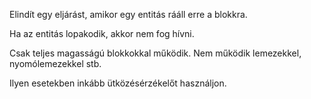 Elindít egy eljárást, amikor egy entitás rááll erre a blokkra.

Ha az entitás lopakodik, akkor nem fog hívni.

Csak teljes magasságú blokkokkal működik. Nem működik lemezekkel, nyomólemezekkel stb.

Ilyen esetekben inkább ütközésérzékelőt használjon.